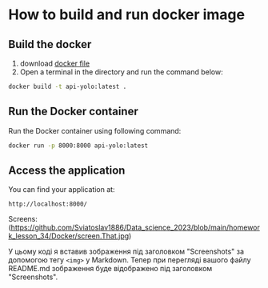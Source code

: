 # How to build and run docker image

## Build the docker
1. download [docker file](https://github.com/Sviatoslav1886/Data_science_2023/blob/main/homework_lesson_34/Docker/Dockerfile)
2. Open a terminal in the directory and run the command below:
```bash
docker build -t api-yolo:latest .
```
## Run the Docker container
Run the Docker container using following command:
```bash
docker run -p 8000:8000 api-yolo:latest
```
## Access the application
You can find your application at:
```https
http://localhost:8000/
```


Screens:
(https://github.com/Sviatoslav1886/Data_science_2023/blob/main/homework_lesson_34/Docker/screen.That.jpg)

У цьому коді я вставив зображення під заголовком "Screenshots" за допомогою тегу `<img>` у Markdown. Тепер при перегляді вашого файлу README.md зображення буде відображено під заголовком "Screenshots".
